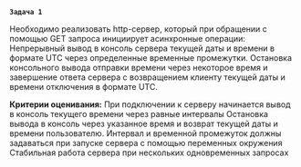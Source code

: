 ﻿**`Задача 1`**

Необходимо реализовать http-сервер, который при обращении с помощью GET запроса инициирует асинхронные операции:
Непрерывный вывод в консоль сервера текущей даты и времени в формате UTC через определенные временные промежутки.
Остановка консольного вывода отправки времени через некоторое время и завершение ответа сервера с возвращением клиенту текущей даты и времени отключения в формате UTC.

**Критерии оценивания:**
При подключении к серверу начинается вывод в консоль текущего времени через равные интервалы
Остановка вывода в консоль через указанное время и возврат текущей даты и времени пользователю.
Интервал и временной промежуток должны задаваться при запуске сервера с помощью переменных окружения
Стабильная работа сервера при нескольких одновременных запросах



